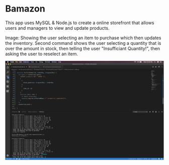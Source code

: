 # Bamazon

This app uses MySQL & Node.js to create a online storefront that allows users and managers to view and update products.

Image: Showing the user selecting an item to purchase which then updates the inventory. Second command shows the user selecting a quantity that is over the amount in stock, then telling the user "Insufficiant Quantity!", then asking the user to reselect an item.

<img src = "images/bamazon.png">
